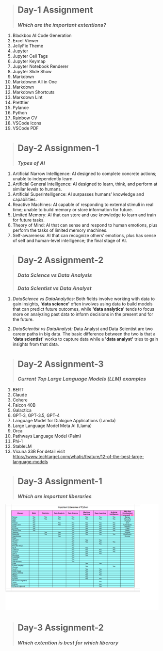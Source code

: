 > # Day-1 Assignment
> ### *Which are the important extentions?*
 1. Blackbox AI Code Generation
 2. Excel Viewer
 3. JellyFix Theme
 4. Jupyter
 5. Jupyter Cell Tags
 6. Jupyter Keymap
 7. Jupyter Notebook Renderer
 8. Jupyter Slide Show
 9. Markdown
 10. Markdownn All in One
 11. Markdown
 12. Markdown Shortcuts
 13. Markdown Lint
 14. Pretttier
 15. Pylance
 16. Python
 17. Rainbow CV
 18. VSCode Icons
 19. VSCode PDF


> # Day-2 Assignmen-1
> ### *Types of AI*
1. Artificial Narrow Intelligence:  AI designed to complete concrete actions; unable to independently learn.
2.  Artificial General Intelligence:  AI designed to learn, think, and perform at similar levels to humans.
3.   Artificial Superintelligence:  AI surpasses humans' knowledge and capabilities.
4.   Reactive Machines:  AI capable of responding to external stimuli in real time; unable to build memory or store information for future.
5.   Limited Memory:  AI that can store and use knowledge to learn and train for future tasks.
6.   Theory of Mind:  AI that can sense and respond to human emotions, plus perform the tasks of limited memory machines.
7.   Self-awareness:  AI that can recognize others’ emotions, plus has sense of self and human-level intelligence; the final stage of AI.


> # Day-2 Assignment-2
> ### *Data Science vs Data Analysis*
> ### *Data Scientist vs Data Analyst*
1. *DataScience vs DataAnalytics:*
Both fields involve working with data to gain insights, **'data science'** often involves using data to build models that can predict future outcomes, while **'data analytics'** tends to focus more on analyzing past data to inform decisions in the present and for the future.

1. *DataScientist vs DataAnalyst:*
Data Analyst and Data Scientist are two career paths in big data.
The basic difference between the two is that a **'data scientist'** works to capture data while a **'data analyst'** tries to gain insights from that data.

> # Day-2 Assignment-3
> ### *Current Top Large Language Models (LLM) examples*
1. BERT
2. Claude
3. Cohere
4. Falcon 40B
5. Galactica
6. GPT-3, GPT-3.5, GPT-4
7. Language Model for Dialogue Applications (Lamda)
8. Large Language Model Meta AI (Llama)
9. Orca
10. Pathways Language Model (Palm)
11. Phi-1
12. StableLM
13. Vicuna 33B
For detail visit https://www.techtarget.com/whatis/feature/12-of-the-best-large-language-models


> # Day-3 Assignment-1
> ### *Which are important liberaries*
![Import Liberies are](08.png)


> # Day-3 Assignment-2
> ### *Which extention is best for which liberary*
